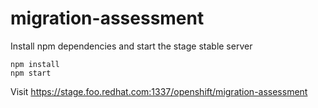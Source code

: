 # migration-assessment
Install npm dependencies and start the stage stable server

```
npm install
npm start
```

Visit https://stage.foo.redhat.com:1337/openshift/migration-assessment

